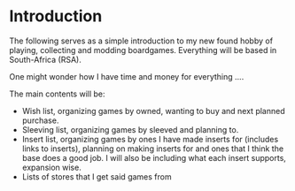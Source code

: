 # Introduction
The following serves as a simple introduction to my new found hobby
of playing, collecting and modding boardgames. Everything will be based in
South-Africa (RSA).

One might wonder how I have time and money for everything ....

The main contents will be:
- Wish list, organizing games by owned, wanting to buy and next planned purchase.
- Sleeving list, organizing games by sleeved and planning to.
- Insert list, organizing games by ones I have made inserts for (includes links to inserts), planning on making inserts for
and ones that I think the base does a good job. I will also be including what each insert supports, expansion wise.
- Lists of stores that I get said games from
